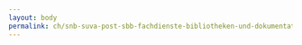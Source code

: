 ```yaml
---
layout: body
permalink: ch/snb-suva-post-sbb-fachdienste-bibliotheken-und-dokumentationsstellen-eidgenoessische-materialpruefungs-und-forschungsanstalt-empa/
---
```


